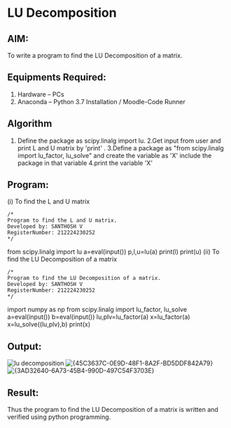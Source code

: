 # LU Decomposition 

## AIM:
To write a program to find the LU Decomposition of a matrix.

## Equipments Required:
1. Hardware – PCs
2. Anaconda – Python 3.7 Installation / Moodle-Code Runner

## Algorithm
1. Define the package as scipy.linalg import lu.
2.Get input from user and print L and U matrix by 'print' .
3.Define a package as "from scipy.linalg import lu_factor, lu_solve" and create the variable as 'X' include the package in that variable
4.print the variable 'X'

## Program:
(i) To find the L and U matrix
```
/*
Program to find the L and U matrix.
Developed by: SANTHOSH V
RegisterNumber: 212224230252
*/
```
from scipy.linalg import lu
a=eval(input())
p,l,u=lu(a)
print(l)
print(u)
(ii) To find the LU Decomposition of a matrix
```
/*
Program to find the LU Decomposition of a matrix.
Developed by: SANTHOSH V
RegisterNumber: 212224230252
*/
```
import numpy as np
from scipy.linalg import lu_factor, lu_solve
a=eval(input())
b=eval(input())
lu,plv=lu_factor(a)
x=lu_factor(a)
x=lu_solve((lu,plv),b)
print(x)
## Output:
![lu decomposition]()
![{45C3637C-0E9D-48F1-8A2F-BD5DDF842A79}](https://github.com/user-attachments/assets/957fcaae-f274-4cc5-bd7b-d930f90313f5)
![{3AD32640-6A73-45B4-990D-497C54F3703E}](https://github.com/user-attachments/assets/d518e87e-6699-4f46-a7ba-0a601c34f7f6)


## Result:
Thus the program to find the LU Decomposition of a matrix is written and verified using python programming.

